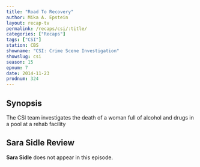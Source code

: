 ```yaml
---
title: "Road To Recovery"
author: Mika A. Epstein
layout: recap-tv
permalink: /recaps/csi/:title/
categories: ["Recaps"]
tags: ["CSI"]
station: CBS
showname: "CSI: Crime Scene Investigation"
showslug: csi
season: 15  
epnum: 7  
date: 2014-11-23
prodnum: 324  
---
```


## Synopsis

The CSI team investigates the death of a woman full of alcohol and drugs in a pool at a rehab facility

## Sara Sidle Review

**Sara Sidle** does not appear in this episode.

